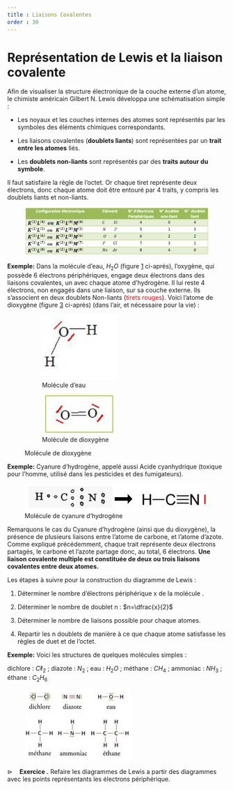 ```yaml
---
title : Liaisons Covalentes
order : 30
---
```


# Représentation de Lewis et la liaison covalente

Afin de visualiser la structure électronique de la couche externe d’un
atome, le chimiste américain Gilbert N. Lewis développa une
schématisation simple :

- Les noyaux et les couches internes des atomes sont représentés par les
  symboles des éléments chimiques correspondants.

- Les liaisons covalentes (**doublets liants**) sont représentées par un
  **trait entre les atomes** liés.

- Les **doublets non-liants** sont représentés par des **traits autour
  du symbole**.

Il faut satisfaire la règle de l’octet. Or chaque tiret représente deux
électrons, donc chaque atome doit être entouré par 4 traits, y compris
les doublets liants et non-liants.

<figure>
<img src="../img/2/tableauliaisons2.png" />
</figure>

<div class="shaded">

**Exemple:** Dans la molécule d’eau, $H_2O$ (figure
<a href="#fig:eau" data-reference-type="ref"
data-reference="fig:eau">1</a> ci-après), l’oxygène, qui possède 6
électrons périphériques, engage deux électrons dans des liaisons
covalentes, un avec chaque atome d’hydrogène. Il lui reste 4 électrons,
non engagés dans une liaison, sur sa couche externe. Ils s’associent en
deux doublets Non-liants (<span style="color: red">tirets
rouges</span>). Voici l’atome de dioxygène (figure
<a href="#fig:O2" data-reference-type="ref"
data-reference="fig:O2">3</a> ci-après) (dans l’air, et nécessaire pour
la vie) :

</div>

<figure id="fig:O2">
<figure id="fig:eau">
<img src="../img/2/lewis3.jpg" style="width:50.0%" />
<figcaption>Molécule d’eau</figcaption>
</figure>
<figure id="fig:O2">
<img src="../img/2/lewis4.jpg" style="width:50.0%" />
<figcaption>Molécule de dioxygène</figcaption>
</figure>
<figcaption>Molécule de dioxygène</figcaption>
</figure>

<div class="shaded">

**Exemple:** Cyanure d’hydrogène, appelé aussi Acide cyanhydrique
(toxique pour l’homme, utilisé dans les pesticides et des fumigateurs).

</div>

<figure id="fig:cyan">
<img src="../img/2/cyan.png" />
<figcaption>Molécule de cyanure d’hydrogène</figcaption>
</figure>

Remarquons le cas du Cyanure d’hydrogène (ainsi que du dioxygène), la
présence de plusieurs liaisons entre l’atome de carbone, et l’atome
d’azote. Comme expliqué précédemment, chaque trait représente deux
électrons partagés, le carbone et l’azote partage donc, au total, 6
électrons. **Une liaison covalente multiple est constituée de deux ou
trois liaisons covalentes entre deux atomes.**

<div class="mdframed">

Les étapes à suivre pour la construction du diagramme de Lewis :

1.  Déterminer le nombre d’électrons périphérique x de la molécule .

2.  Déterminer le nombre de doublet n : $n=\dfrac{x}{2}$

3.  Déterminer le nombre de liaisons possible pour chaque atomes.

4.  Repartir les n doublets de manière à ce que chaque atome satisfasse
    les règles de duet et de l’octet.

</div>

<div class="shaded">

**Exemple:** Voici les structures de quelques molécules simples :

dichlore : $C\ell_2$ ; diazote : $N_2$ ; eau : $H_2O$ ; méthane :
$CH_4$ ; ammoniac : $NH_3$ ; éthane : $C_2H_6$  

<figure>
<img src="../img/2/egs.jpg" />
</figure>

</div>

<div class="shaded">

$\triangleright \quad$**Exercice .** Refaire les diagrammes de Lewis a
partir des diagrammes avec les points représentants les électrons
périphérique.

</div>
